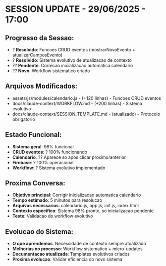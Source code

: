 # SESSION UPDATE - 29/06/2025 - 17:00 
 
## Progresso da Sessao: 
- ? **Resolvido**: Funcoes CRUD eventos (mostrarNovoEvento + atualizarCamposEvento) 
- ? **Resolvido**: Sistema evolutivo de atualizacao de contexto 
- ?? **Pendente**: Correcao inicializacao automatica calendario 
- ?? **Novo**: Workflow sistematico criado 
 
## Arquivos Modificados: 
- assets/js/modules/calendario.js - (+120 linhas) - Funcoes CRUD eventos 
- docs/claude-context/WORKFLOW.md - (+200 linhas) - Sistema evolutivo 
- docs/claude-context/SESSION_TEMPLATE.md - (atualizado) - Protocolo obrigatorio 
 
## Estado Funcional: 
- **Sistema geral**: 98% funcional 
- **CRUD eventos**: ? 100% funcionando 
- **Calendario**: ?? Aparece so apos clicar proximo/anterior 
- **Firebase**: ? 100% operacional 
- **Workflow**: ? Sistema evolutivo implementado 
 
## Proxima Conversa: 
- **Objetivo principal**: Corrigir inicializacao automatica calendario 
- **Tempo estimado**: 5 minutos para resolucao 
- **Arquivos necessarios**: calendario.js, app.js, init.js, index.html 
- **Contexto especifico**: Sistema 98% pronto, so inicializacao pendente 
- **Teste**: Validacao do workflow evolutivo 
 
## Evolucao do Sistema: 
- **O que aprendemos**: Necessidade de contexto sempre atualizado 
- **Melhorias no processo**: Workflow sistematico + micro-updates 
- **Documentacao atualizada**: Templates evolutivos criados 
- **Proxima evolucao**: Validar eficiencia do novo sistema 
